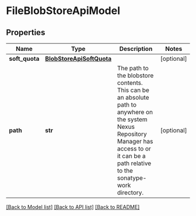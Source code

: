 # FileBlobStoreApiModel

## Properties

| Name           | Type                                                  | Description                                                                                                                                                                                    | Notes      |
| -------------- | ----------------------------------------------------- | ---------------------------------------------------------------------------------------------------------------------------------------------------------------------------------------------- | ---------- |
| **soft_quota** | [**BlobStoreApiSoftQuota**](BlobStoreApiSoftQuota.md) |                                                                                                                                                                                                | [optional] |
| **path**       | **str**                                               | The path to the blobstore contents. This can be an absolute path to anywhere on the system Nexus Repository Manager has access to or it can be a path relative to the sonatype-work directory. | [optional] |

[[Back to Model list]](../README.md#documentation-for-models) [[Back to API list]](../README.md#documentation-for-api-endpoints) [[Back to README]](../README.md)
